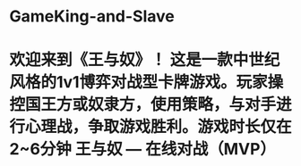 # GameKing-and-Slave
欢迎来到《王与奴》！ 这是一款中世纪风格的1v1博弈对战型卡牌游戏。玩家操控国王方或奴隶方，使用策略，与对手进行心理战，争取游戏胜利。游戏时长仅在2~6分钟
王与奴 — 在线对战（MVP）
========================


